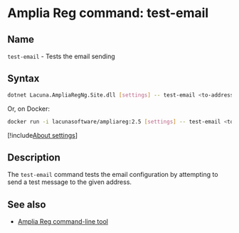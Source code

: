 ﻿# Amplia Reg command: **test-email**

## Name

`test-email` - Tests the email sending

## Syntax

```sh
dotnet Lacuna.AmpliaRegNg.Site.dll [settings] -- test-email <to-address>
```

Or, on Docker:

```sh
docker run -i lacunasoftware/ampliareg:2.5 [settings] -- test-email <to-address>
```

[!include[About settings](includes/about-settings.md)]

## Description

The `test-email` command tests the email configuration by attempting to send a test message to the given address.

## See also

* [Amplia Reg command-line tool](index.md)
